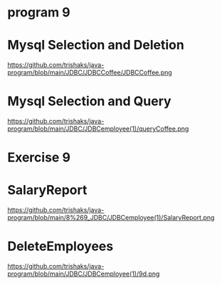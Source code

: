 # program 9
# Mysql Selection and Deletion 
https://github.com/trishaks/java-program/blob/main/JDBC/JDBCCoffee/JDBCCoffee.png

# Mysql Selection and Query
https://github.com/trishaks/java-program/blob/main/JDBC/JDBCemployee(1)/queryCoffee.png

# Exercise 9
# SalaryReport
https://github.com/trishaks/java-program/blob/main/8%269_JDBC/JDBCemployee(1)/SalaryReport.png
# DeleteEmployees
https://github.com/trishaks/java-program/blob/main/JDBC/JDBCemployee(1)/9d.png
